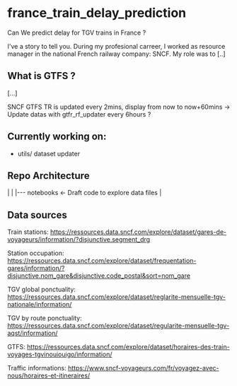 # france_train_delay_prediction
Can We predict delay for TGV trains in France ?


I've a story to tell you.
During my profesional carreer, I worked as resource manager in the national French railway company: SNCF. My role was to [..]


## What is GTFS ?
[...]


SNCF GTFS TR is updated every 2mins, display from now to now+60mins
-> Update datas with gtfr_rf_updater every 6hours ? 



## Currently working on:
- utils/ dataset updater




## Repo Architecture

|
|
|--- notebooks <- Draft code to explore data files
|





## Data sources

Train stations:
https://ressources.data.sncf.com/explore/dataset/gares-de-voyageurs/information/?disjunctive.segment_drg

Station occupation:
https://ressources.data.sncf.com/explore/dataset/frequentation-gares/information/?disjunctive.nom_gare&disjunctive.code_postal&sort=nom_gare

TGV global ponctuality:
https://ressources.data.sncf.com/explore/dataset/reglarite-mensuelle-tgv-nationale/information/

TGV by route ponctuality:
https://ressources.data.sncf.com/explore/dataset/regularite-mensuelle-tgv-aqst/information/

GTFS:
https://ressources.data.sncf.com/explore/dataset/horaires-des-train-voyages-tgvinouiouigo/information/

Traffic informations:
https://www.sncf-voyageurs.com/fr/voyagez-avec-nous/horaires-et-itineraires/